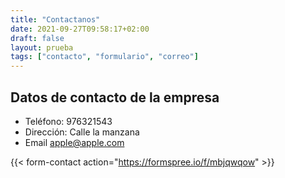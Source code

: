 ```yaml
---
title: "Contactanos"
date: 2021-09-27T09:58:17+02:00
draft: false
layout: prueba
tags: ["contacto", "formulario", "correo"]
---
```


## Datos de contacto de la empresa

* Teléfono: 976321543
* Dirección: Calle la manzana
* Email apple@apple.com

{{< form-contact action="https://formspree.io/f/mbjqwqow" >}}